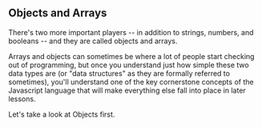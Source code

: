 ## Objects and Arrays
There's two more important players -- in addition to strings, numbers, and booleans -- and they are called objects and arrays.

Arrays and objects can sometimes be where a lot of people start checking out of programming, but once you understand just how simple these two data types are (or "data structures" as they are formally referred to sometimes), you'll understand one of the key cornerstone concepts of the Javascript language that will make everything else fall into place in later lessons.

Let's take a look at Objects first.






